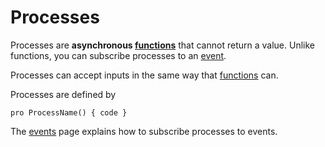 # Processes
Processes are **asynchronous [functions](https://github.com/trashoflevillage/Gemspark/blob/main/Documentation/Functions.md)** that cannot return a value.
Unlike functions, you can subscribe processes to an [event](https://github.com/trashoflevillage/Gemspark/blob/main/Documentation/Events.md). 

Processes can accept inputs in the same way that [functions](https://github.com/trashoflevillage/Gemspark/blob/main/Documentation/Functions.md) can.

Processes are defined by

```pro ProcessName() { code }```

The [events](https://github.com/trashoflevillage/Gemspark/blob/main/Documentation/Events.md) page explains how to subscribe processes to events.
